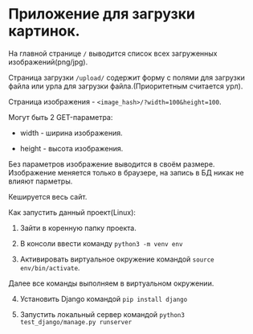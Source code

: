 # Приложение для загрузки картинок.

На главной странице `/` выводится список всех загруженных изображений(png/jpg).

Страница загрузки `/upload/` содержит форму с полями для загрузки файла или урла для загрузки файла.(Приоритетным считается урл).

Страница изображения - `<image_hash>/?width=100&height=100`.

Могут быть 2 GET-параметра:

- width - ширина изображения.

- height - высота изображения.

Без параметров изображение выводится в своём размере. Изображение меняется только в браузере, на запись в БД никак не влияют парметры.

Кешируется весь сайт.

Как запустить данный проект(Linux):

1) Зайти в коренную папку проекта.

2) В консоли ввести команду `python3 -m venv env`

3) Активировать виртуальное окружение командой `source env/bin/activate`. 

Далее все команды выполняем в виртуальном окружении.

4) Установить Django командой `pip install django`

5) Запустить локальный сервер командой `python3 test_django/manage.py runserver`
